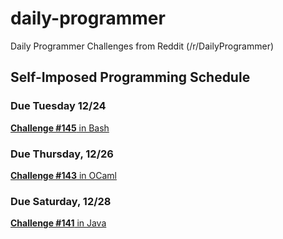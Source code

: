daily-programmer
================

Daily Programmer Challenges from Reddit (/r/DailyProgrammer)

## Self-Imposed Programming Schedule
### Due Tuesday 12/24
[**Challenge #145** in Bash](http://www.reddit.com/r/dailyprogrammer/comments/1t0r09/121613_challenge_145_easy_tree_generation/)

### Due Thursday, 12/26
[**Challenge #143** in OCaml](http://www.reddit.com/r/dailyprogrammer/comments/1s061q/120313_challenge_143_easy_braille/)

### Due Saturday, 12/28
[**Challenge #141** in Java](http://www.reddit.com/r/dailyprogrammer/comments/1qwkdz/111113_challenge_141_easy_checksums/)